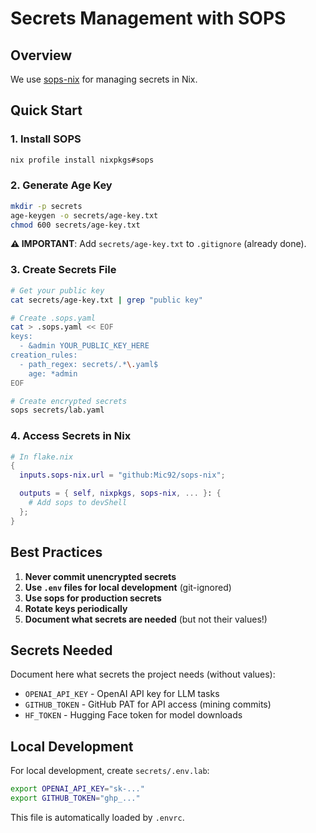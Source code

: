 # Secrets Management with SOPS

## Overview

We use [sops-nix](https://github.com/Mic92/sops-nix) for managing secrets in Nix.

## Quick Start

### 1. Install SOPS

```bash
nix profile install nixpkgs#sops
```

### 2. Generate Age Key

```bash
mkdir -p secrets
age-keygen -o secrets/age-key.txt
chmod 600 secrets/age-key.txt
```

**⚠️ IMPORTANT**: Add `secrets/age-key.txt` to `.gitignore` (already done).

### 3. Create Secrets File

```bash
# Get your public key
cat secrets/age-key.txt | grep "public key"

# Create .sops.yaml
cat > .sops.yaml << EOF
keys:
  - &admin YOUR_PUBLIC_KEY_HERE
creation_rules:
  - path_regex: secrets/.*\.yaml$
    age: *admin
EOF

# Create encrypted secrets
sops secrets/lab.yaml
```

### 4. Access Secrets in Nix

```nix
# In flake.nix
{
  inputs.sops-nix.url = "github:Mic92/sops-nix";

  outputs = { self, nixpkgs, sops-nix, ... }: {
    # Add sops to devShell
  };
}
```

## Best Practices

1. **Never commit unencrypted secrets**
2. **Use `.env` files for local development** (git-ignored)
3. **Use sops for production secrets**
4. **Rotate keys periodically**
5. **Document what secrets are needed** (but not their values!)

## Secrets Needed

Document here what secrets the project needs (without values):

- `OPENAI_API_KEY` - OpenAI API key for LLM tasks
- `GITHUB_TOKEN` - GitHub PAT for API access (mining commits)
- `HF_TOKEN` - Hugging Face token for model downloads

## Local Development

For local development, create `secrets/.env.lab`:

```bash
export OPENAI_API_KEY="sk-..."
export GITHUB_TOKEN="ghp_..."
```

This file is automatically loaded by `.envrc`.
